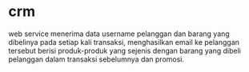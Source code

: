 # crm
web service menerima data username pelanggan dan barang yang dibelinya pada setiap kali transaksi, menghasilkan email ke pelanggan tersebut berisi produk-produk yang sejenis dengan barang yang dibeli pelanggan dalam transaksi sebelumnya dan promosi.
